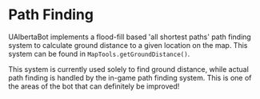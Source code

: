 # Path Finding #

UAlbertaBot implements a flood-fill based 'all shortest paths' path finding system to calculate ground distance to a given location on the map. This system can be found in `MapTools.getGroundDistance()`.

This system is currently used solely to find ground distance, while actual path finding is handled by the in-game path finding system. This is one of the areas of the bot that can definitely be improved!